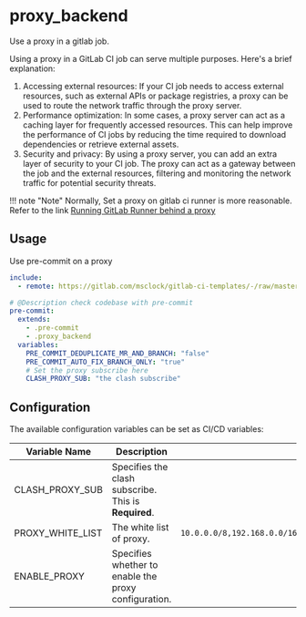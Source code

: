 # proxy_backend

Use a proxy in a gitlab job.

Using a proxy in a GitLab CI job can serve multiple purposes. Here's a brief explanation:

1. Accessing external resources: If your CI job needs to access external resources, such as external APIs or package registries, a proxy can be used to route the network traffic through the proxy server.
2. Performance optimization: In some cases, a proxy server can act as a caching layer for frequently accessed resources. This can help improve the performance of CI jobs by reducing the time required to download dependencies or retrieve external assets.
3. Security and privacy: By using a proxy server, you can add an extra layer of security to your CI job. The proxy can act as a gateway between the job and the external resources, filtering and monitoring the network traffic for potential security threats.

!!! note "Note"
    Normally, Set a proxy on gitlab ci runner is more reasonable. Refer to the link [Running GitLab Runner behind a proxy](https://docs.gitlab.com/runner/configuration/proxy.html)

## Usage

Use pre-commit on a proxy

```yaml
include:
  - remote: https://gitlab.com/msclock/gitlab-ci-templates/-/raw/master/templates/Proxy.gitlab-ci.yml

# @Description check codebase with pre-commit
pre-commit:
  extends:
    - .pre-commit
    - .proxy_backend
  variables:
    PRE_COMMIT_DEDUPLICATE_MR_AND_BRANCH: "false"
    PRE_COMMIT_AUTO_FIX_BRANCH_ONLY: "true"
    # Set the proxy subscribe here
    CLASH_PROXY_SUB: "the clash subscribe"
```

## Configuration

The available configuration variables can be set as CI/CD variables:

| Variable Name    | Description                                          | Default                                                             |
|------------------|------------------------------------------------------|---------------------------------------------------------------------|
| CLASH_PROXY_SUB  | Specifies the clash subscribe. This is **Required**. |                                                                     |
| PROXY_WHITE_LIST | The white list of proxy.                             | `10.0.0.0/8,192.168.0.0/16,127.0.0.1,172.16.0.0/16,$CI_SERVER_HOST` |
| ENABLE_PROXY     | Specifies whether to enable the proxy configuration. |                                                                     |
